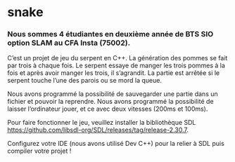 # snake
### Nous sommes 4 étudiantes en deuxième année de BTS SIO option SLAM au CFA Insta (75002).

C’est un projet de jeu du serpent en C++.
La génération des pommes se fait par trois à chaque fois. Le serpent essaye de manger les trois pommes à la fois et après avoir manger les trois, il s’agrandit. La partie est arrêtée si le serpent touche l’une des parois ou se mord la queue.

Nous avons programmé la possibilité de sauvegarder une partie dans un fichier et pouvoir la reprendre.
Nous avons programmé la possibilité de laisser l’ordinateur jouer, et ce avec deux vitesses (200ms et 100ms).

Pour faire fonctionner le jeu, veuillez installer la bibliothèque SDL https://github.com/libsdl-org/SDL/releases/tag/release-2.30.7.

Configurez votre IDE (nous avons utilisé Dev C++) pour la relier à SDL puis compiler votre projet !
